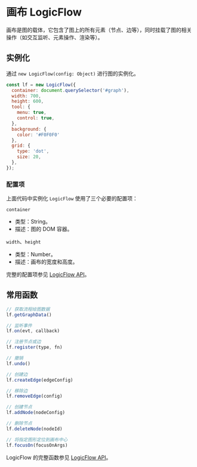 # 画布 LogicFlow

画布是图的载体，它包含了图上的所有元素（节点、边等），同时挂载了图的相关操作（如交互监听、元素操作、渲染等）。

##  实例化
通过 `new LogicFlow(config: Object)` 进行图的实例化。

```js
const lf = new LogicFlow({
  container: document.querySelector('#graph'),
  width: 700,
  height: 600,
  tool: {
    menu: true,
    control: true,
  },
  background: {
    color: '#F0F0F0'
  },
  grid: {
    type: 'dot',
    size: 20,
  },
});
```

### 配置项
上面代码中实例化 `LogicFlow` 使用了三个必要的配置项：

`container`
- 类型：String。
- 描述：图的 DOM 容器。

`width`、`height`
- 类型：Number。
- 描述：画布的宽度和高度。

完整的配置项参见 [LogicFlow API](/api/logicFlowApi.html)。


## 常用函数

```js
// 获取流程绘图数据
lf.getGraphData()

// 监听事件
lf.on(evt, callback)

// 注册节点或边
lf.register(type, fn)

// 撤销
lf.undo()

// 创建边
lf.createEdge(edgeConfig)

// 移除边
lf.removeEdge(config)

// 创建节点
lf.addNode(nodeConfig)

// 删除节点
lf.deleteNode(nodeId)

// 将指定图形定位到画布中心
lf.focusOn(focusOnArgs)

```
LogicFlow 的完整函数参见 [LogicFlow API](/api/logicFlowApi.html)。
